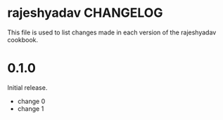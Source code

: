 # rajeshyadav CHANGELOG

This file is used to list changes made in each version of the rajeshyadav cookbook.

# 0.1.0

Initial release.

- change 0
- change 1

